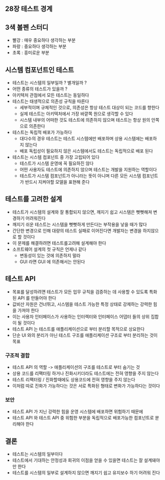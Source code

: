 ## 28장 테스트 경계

## 3색 볼펜 스터디
- 빨강 : 매우 중요하다 생각하는 부분
- 파랑 : 중요하다 생각하는 부분
- 초록 : 흥미로운 부분

## 시스템 컴포넌트인 테스트
- 테스트는 시스템의 일부일까 ? 별개일까 ?
- 어떤 종류의 테스트가 있을까 ?
- 아키텍처 관점에서 모든 테스트는 동일하다
- 테스트는 태생적으로 의존성 규칙을 따른다
  - 세부적이며 규체적인 것으로, 의존성은 항상 테스트 대상이 되는 코드를 향한다
  - 실제 테스트는 아키텍처에서 가장 바깥쪽 원으로 생각할 수 있다
  - 시스템 내부의 어떠한 것도 테스트에 의존하지 않으며 테스트는 항상 원의 안쪽으로 의존한다
- 테스트는 독립적 배포가 가능하다
  - 대다수의 경우 테스트는 테스트 시스템에만 배포하며 상용 시스템에는 배포하지 않는다
  - 배포 독립성이 필요하지 않은 시스템에서도 테스트는 독립적으로 배포 된다
- 테스트는 시스템 컴포넌트 중 가장 고립되어 있다
  - 테스트가 시스템 운영에 꼭 필요하진 않다
  - 어떤 사용자도 테스트에 의존하지 않으며 테스트는 개발을 지원하는 역할이다
  - 테스트가 시스템 컴포넌트가 아니라는 뜻이 아니며 다른 모든 시스템 컴포넌트가 반드시 지켜야할 모델을 표현해 준다

## 테스트를 고려한 설계
- 테스트가 시스템의 설계와 잘 통합되지 않으면, 깨지기 쉽고 시스템은 뻣뻣해져 변경하기 어려워진다
- 깨지기 쉬운 테스트는 시스템을 뻣뻣하게 만든다는 부작용을 낳을 때가 많다
- 간단한 변경으로 인해 대량의 테스트 실패로 이어진다면 개발자는 변경을 하지않으로 할 것이다
- 이 문제를 해결하려면 테스트를고려해 설계해야 한다
- 소프트웨어 설계의 첫 규칙은 언제나 같다
  - 변동성이 있는 것에 의존하지 말라
  - GUI 라면 GUI 에 의존해서는 안된다

## 테스트 API
- 목표를 달성하려면 테스트가 모든 업무 규칙을 검증하는 데 사용할 수 있도록 특화된 API 를 만들어야 한다
- 값비산 자원은 건너뛰고, 시스템을 테스트 가능한 특정 상태로 강제하는 강력한 힘을 가져야 한다
- 이는 사용자 인터페이스가 사용하는 인터렉터와 인터페이스 어댑터 들의 상위 집합이 될 것이다
- 테스트 API 는 테스트를 애플리케이션으로 부터 분리할 목적으로 상요한다
- 단순 UI 와의 분리가 아닌 테스트 구조를 애플리케이션 구조로 부터 분리하는 것이 목표

### 구조적 결합
- 테스트 API 의 역할 -> 애플리케이션의 구조를 테스트로 부터 숨기는 것
- 상용 코드를 리팩터링 하거나 진화시키더라도 테스트에는 전혀 영향을 주지 않는다
- 테스트 리팩터링 / 진화할때에도 상용코드에 전혀 영향을 주지 않는다
- 이처럼 따로 진화가 가능하다는 것은 서로 특화된 형태로 변화가 가능하다는 것이다

### 보안
- 테스트 API 가 지닌 강력한 힘을 운영 시스템에 배포하면 위험하기 때문에
- 테스트 API 와 테스트 API 중 위험한 부분을 독립적으로 배포가능한 컴포넌트로 분리해야 한다

## 결론
- 테스트는 시스템의 일부이다
- 테스트에서 기대하는 안정성과 회귀의 이점을 얻을 수 있을면 테스트는 잘 설계돼야만 한다
- 테스트를 시스템의 일부로 설계하지 않으면 깨지기 쉽고 유지보수 하기 어려워 진다
